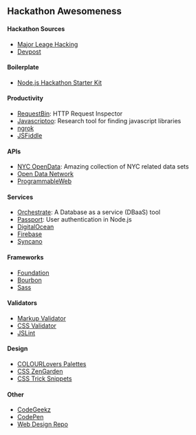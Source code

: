 ## Hackathon Awesomeness

#### Hackathon Sources
* [Major Leage Hacking]
* [Devpost]

#### Boilerplate
* [Node.js Hackathon Starter Kit]

#### Productivity
* [RequestBin]: HTTP Request Inspector
* [Javascriptoo]: Research tool for finding javascript libraries
* [ngrok]
* [JSFiddle]

#### APIs
* [NYC OpenData]: Amazing collection of NYC related data sets
* [Open Data Network]
* [ProgrammableWeb]

#### Services
* [Orchestrate]: A Database as a service (DBaaS) tool
* [Passport]: User authentication in Node.js
* [DigitalOcean]
* [Firebase]
* [Syncano]

#### Frameworks
* [Foundation]
* [Bourbon]
* [Sass]

#### Validators
* [Markup Validator]
* [CSS Validator]
* [JSLint]

#### Design
* [COLOURLovers Palettes]
* [CSS ZenGarden]
* [CSS Trick Snippets]

#### Other
* [CodeGeekz]
* [CodePen]
* [Web Design Repo]

[Major Leage Hacking]: <https://mlh.io/>
[Devpost]: <http://devpost.com/>

[Node.js Hackathon Starter Kit]: <https://github.com/sahat/hackathon-starter>

[RequestBin]: <http://requestb.in/>
[Javascriptoo]: <http://www.javascriptoo.com/>
[ngrok]: <https://ngrok.com/>
[JSFiddle]: <https://jsfiddle.net/>

[NYC OpenData]: <https://data.cityofnewyork.us/data>
[Open Data Network]: <http://www.opendatanetwork.com/>
[ProgrammableWeb]: <http://www.programmableweb.com/>

[Orchestrate]: <https://orchestrate.io/>
[Passport]: <http://passportjs.org/>
[DigitalOcean]: <https://www.digitalocean.com/>
[Firebase]: <https://www.firebase.com/>
[Syncano]: <https://www.syncano.io/>

[Foundation]: <http://foundation.zurb.com/>
[Bourbon]: <http://bourbon.io/>
[Sass]: <http://sass-lang.com/>

[Markup Validator]: <http://validator.w3.org/>
[CSS Validator]: <http://jigsaw.w3.org/css-validator/>
[JSLint]: <http://www.jslint.com/>

[COLOURLovers Palettes]: <http://www.colourlovers.com/palettes>
[CSS ZenGarden]: <http://www.csszengarden.com/>
[CSS Trick Snippets]: <https://css-tricks.com/snippets/>

[CodeGeekz]: <https://codegeekz.com/>
[CodePen]: <http://codepen.io/>
[Web Design Repo]: <https://rrrepo.co/repo/webdesign>
